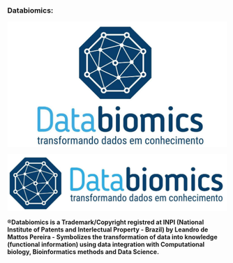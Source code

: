 
### Databiomics:
![Image](databiomics2.jpg) 





![Image](databiomics3.jpg) 


**®Databiomics is a Trademark/Copyright registred at INPI (National Institute of Patents and Interlectual Property - Brazil) by Leandro de Mattos Pereira - Symbolizes the transformation of data into knowledge (functional information) using data integration with Computational biology, Bioinformatics methods and Data Science.**
